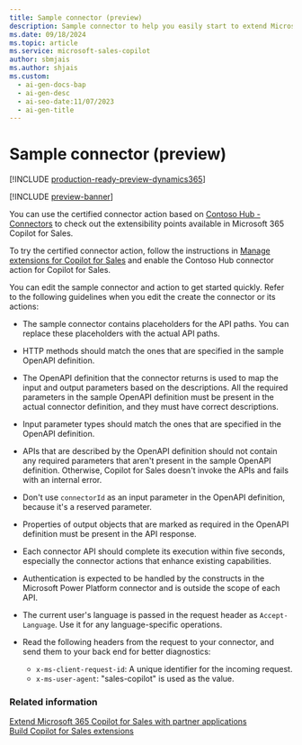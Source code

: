 ```yaml
---
title: Sample connector (preview)
description: Sample connector to help you easily start to extend Microsoft 365 Copilot for Sales.
ms.date: 09/18/2024
ms.topic: article
ms.service: microsoft-sales-copilot
author: sbmjais
ms.author: shjais
ms.custom:
  - ai-gen-docs-bap
  - ai-gen-desc
  - ai-seo-date:11/07/2023
  - ai-gen-title
---
```


# Sample connector (preview)

[!INCLUDE [production-ready-preview-dynamics365](~/../shared-content/shared/preview-includes/production-ready-preview-dynamics365.md)]

[!INCLUDE [preview-banner](~/../shared-content/shared/preview-includes/preview-banner.md)]

You can use the certified connector action based on [Contoso Hub - Connectors](/connectors/contosohub/) to check out the extensibility points available in Microsoft 365 Copilot for Sales.

To try the certified connector action, follow the instructions in [Manage extensions for Copilot for Sales](/microsoft-copilot-studio/manage-copilot-for-sales) and enable the Contoso Hub connector action for Copilot for Sales.


You can edit the sample connector and action to get started quickly. Refer to the following guidelines when you edit the create the connector or its actions:

- The sample connector contains placeholders for the API paths. You can replace these placeholders with the actual API paths.
- HTTP methods should match the ones that are specified in the sample OpenAPI definition.
- The OpenAPI definition that the connector returns is used to map the input and output parameters based on the descriptions. All the required parameters in the sample OpenAPI definition must be present in the actual connector definition, and they must have correct descriptions.
- Input parameter types should match the ones that are specified in the OpenAPI definition. 
- APIs that are described by the OpenAPI definition should not contain any required parameters that aren't present in the sample OpenAPI definition. Otherwise, Copilot for Sales doesn't invoke the APIs and fails with an internal error.
- Don't use `connectorId` as an input parameter in the OpenAPI definition, because it's a reserved parameter.
- Properties of output objects that are marked as required in the OpenAPI definition must be present in the API response.
- Each connector API should complete its execution within five seconds, especially the connector actions that enhance existing capabilities.
- Authentication is expected to be handled by the constructs in the Microsoft Power Platform connector and is outside the scope of each API.
- The current user's language is passed in the request header as `Accept-Language`. Use it for any language-specific operations.
- Read the following headers from the request to your connector, and send them to your back end for better diagnostics:

    - `x-ms-client-request-id`: A unique identifier for the incoming request.
    - `x-ms-user-agent`: "sales-copilot" is used as the value.


### Related information

[Extend Microsoft 365 Copilot for Sales with partner applications](extend-copilot-for-sales.md)<br>
[Build Copilot for Sales extensions](build-apis.md)
